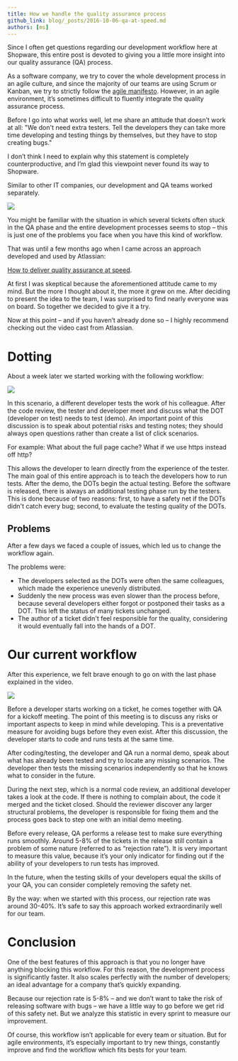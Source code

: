 ```yaml
---
title: How we handle the quality assurance process
github_link: blog/_posts/2016-10-06-qa-at-speed.md
authors: [ms]
---
```


Since I often get questions regarding our development workflow here at Shopware, this entire post is devoted to giving you a 
little more insight into our quality assurance (QA) process. 

As a software company, we try to cover the whole development process in an agile culture, and since the majority of our teams are using Scrum or Kanban, we try to strictly follow the <a href="http://agilemanifesto.org/" target="_blank">agile manifesto</a>. However, in an agile environment, it’s sometimes difficult to fluently integrate the quality assurance process.

Before I go into what works well, let me share an attitude that doesn’t work at all: "We don't need extra testers. Tell the developers they can take more time developing and testing things by themselves, but they have to stop creating bugs." 

I don’t think I need to explain why this statement is completely counterproductive, and I’m glad this viewpoint never found its way to Shopware. 

Similar to other IT companies, our development and QA teams worked separately.

![](/blog/img/qa_at_speed0.png)
 
You might be familiar with the situation in which several tickets often stuck in the QA phase and the entire development processes seems to stop – this is just one of the problems you face when you have this kind of workflow.  

That was until a few months ago when I came across an approach developed and used by Atlassian:

<a href="https://de.atlassian.com/agile/how-to-deliver-quality-assurance-at-speed-video" target="_blank">How to deliver quality assurance at speed</a>. 

At first I was skeptical because the aforementioned attitude came to my mind. But the more I thought about it, the more it grew on me. After deciding to present the idea to the team, I was surprised to find nearly everyone was on board. So together we decided to give it a try. 

Now at this point – and if you haven’t already done so – I highly recommend checking out the video cast from Atlassian. 

# Dotting
About a week later we started working with the following workflow: 

![](/blog/img/qa_at_speed1.png)

In this scenario, a different developer tests the work of his colleague. After the code review, the tester and developer meet and discuss what the DOT (developer on test) needs to test (demo). An important point of this discussion is to speak about potential risks and testing notes; they should always open questions rather than create a list of click scenarios.   

For example: What about the full page cache? What if we use https instead off http?

This allows the developer to learn directly from the experience of the tester. The main goal of this entire approach is to teach the developers how to run tests. 
After the demo, the DOTs begin the actual testing. Before the software is released, there is always an additional testing phase run by the testers. 
This is done because of two reasons: 
first, to have a safety net if the DOTs didn't catch every bug; second, to evaluate the testing quality of the DOTs.

## Problems

After a few days we faced a couple of issues, which led us to change the workflow again.

The problems were:  
* The developers selected as the DOTs were often the same colleagues, which made the experience unevenly distributed.  
* Suddenly the new process was even slower than the process before, because several developers either forgot or postponed their tasks as a DOT. This left the status of many tickets unchanged. 
* The author of a ticket didn't feel responsible for the quality, considering it would eventually fall into the hands of a DOT. 

# Our current workflow

After this experience, we felt brave enough to go on with the last phase explained in the video.

![](/blog/img/qa_at_speed2.png)

Before a developer starts working on a ticket, he comes together with QA for a kickoff meeting. The point of this meeting is to discuss any risks or important aspects to keep in mind while developing. This is a preventative measure for avoiding bugs before they even exist. After this discussion, the developer starts to code and runs tests at the same time. 

After coding/testing, the developer and QA run a normal demo, speak about what has already been tested and try to locate any missing scenarios. The developer then tests the missing scenarios independently so that he knows what to consider in the future.
  
During the next step, which is a normal code review, an additional developer takes a look at the code. If there is nothing to complain about, the code it merged and the ticket closed. Should the reviewer discover any larger structural problems, the developer is responsible for fixing them and the process goes back to step one with an initial demo meeting. 

Before every release, QA performs a release test to make sure everything runs smoothly. Around 5-8% of the tickets in the release still contain a problem of some nature (referred to as “rejection rate”). It is very important to measure this value, because it’s your only indicator for finding out if the ability of your developers to run tests has improved.  

In the future, when the testing skills of your developers equal the skills of your QA, you can consider completely removing the safety net. 

By the way: when we started with this process, our rejection rate was around 30-40%. It’s safe to say this approach worked extraordinarily well for our team. 

# Conclusion
 
One of the best features of this approach is that you no longer have anything blocking this workflow. For this reason, the development process is significantly faster. It also scales perfectly with the number of developers; an ideal advantage for a company that’s quickly expanding. 

Because our rejection rate is 5-8% – and we don’t want to take the risk of releasing software with bugs – we have a little way to go before we get rid of this safety net. But we analyze this statistic in every sprint to measure our improvement. 

Of course, this workflow isn’t applicable for every team or situation. But for agile environments, it’s especially important to try new things, constantly improve and find the workflow which fits bests for your team. 
   

